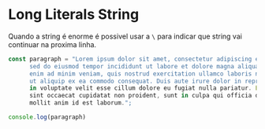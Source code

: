 # Long Literals String
Quando a string é enorme é possivel usar a `\` para indicar que string vai continuar na proxima linha.

```js
const paragraph = "Lorem ipsum dolor sit amet, consectetur adipiscing elit, \
      sed do eiusmod tempor incididunt ut labore et dolore magna aliqua. Ut \
      enim ad minim veniam, quis nostrud exercitation ullamco laboris nisi \
      ut aliquip ex ea commodo consequat. Duis aute irure dolor in reprehenderit \ 
      in voluptate velit esse cillum dolore eu fugiat nulla pariatur. Excepteur \
      sint occaecat cupidatat non proident, sunt in culpa qui officia deserunt \
      mollit anim id est laborum.";

console.log(paragraph)
